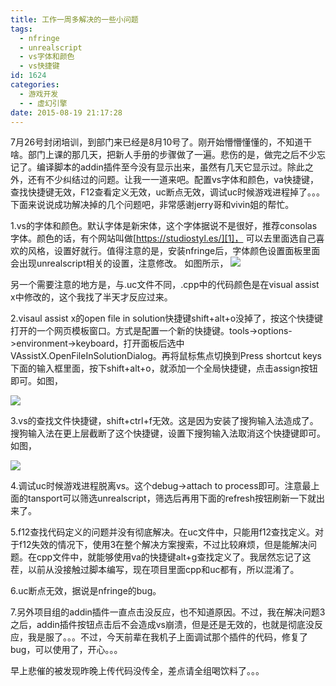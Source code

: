 ```yaml
---
title: 工作一周多解决的一些小问题
tags:
  - nfringe
  - unrealscript
  - vs字体和颜色
  - vs快捷键
id: 1624
categories:
  - 游戏开发
  - - 虚幻引擎
date: 2015-08-19 21:17:28
---
```


7月26号封闭培训，到部门来已经是8月10号了。刚开始懵懵懂懂的，不知道干啥。部门上课的那几天，把新人手册的步骤做了一遍。悲伤的是，做完之后不少忘记了。编译脚本的addin插件至今没有显示出来，虽然有几天它显示过。除此之外，还有不少纠结过的问题。让我一一道来吧。配置vs字体和颜色，va快捷键，查找快捷键无效，F12查看定义无效，uc断点无效，调试uc时候游戏进程掉了。。。下面来说说成功解决掉的几个问题吧，非常感谢jerry哥和vivin姐的帮忙。

1.vs的字体和颜色。默认字体是新宋体，这个字体据说不是很好，推荐consolas字体。颜色的话，有个网站叫做[https://studiostyl.es/][1]，
可以去里面选自己喜欢的风格，设置好就行。值得注意的是，安装nfringe后，字体颜色设置面板里面会出现unrealscript相关的设置，注意修改。
如图所示，
![](https://c2.staticflickr.com/8/7317/26842778024_ed21d0f0b6_o.png)

另一个需要注意的地方是，与.uc文件不同，.cpp中的代码颜色是在visual assist x中修改的，这个我找了半天才反应过来。

2.visaul assist x的open file in solution快捷键shift+alt+o没掉了，按这个快捷键打开的一个网页模板窗口。方式是配置一个新的快捷键。tools->options->environment->keyboard，打开面板后选中VAssistX.OpenFileInSolutionDialog。再将鼠标焦点切换到Press shortcut keys下面的输入框里面，按下shift+alt+o，就添加一个全局快捷键，点击assign按钮即可。如图，

![](https://c2.staticflickr.com/8/7241/27452123005_d26555f3d8_o.png)

3.vs的查找文件快捷键，shift+ctrl+f无效。这是因为安装了搜狗输入法造成了。搜狗输入法在更上层截断了这个快捷键，设置下搜狗输入法取消这个快捷键即可。如图，

![](https://c2.staticflickr.com/8/7032/27175666250_9f465482a9_o.png)

4.调试uc时候游戏进程脱离vs。这个debug->attach to process即可。注意最上面的tansport可以筛选unrealscript，筛选后再用下面的refresh按钮刷新一下就出来了。

5.f12查找代码定义的问题并没有彻底解决。在uc文件中，只能用f12查找定义。对于f12失效的情况下，使用3在整个解决方案搜索，不过比较麻烦，但是能解决问题。在cpp文件中，就能够使用va的快捷键alt+g查找定义了。我居然忘记了这茬，以前从没接触过脚本编写，现在项目里面cpp和uc都有，所以混淆了。

6.uc断点无效，据说是nfringe的bug。

7.另外项目组的addin插件一直点击没反应，也不知道原因。不过，我在解决问题3之后，addin插件按钮点击后不会造成vs崩溃，但是还是无效的，也就是彻底没反应，我是服了。。。不过，今天前辈在我机子上面调试那个插件的代码，修复了bug，可以使用了，开心。。。

早上悲催的被发现昨晚上传代码没传全，差点请全组喝饮料了。。。


  [1]: https://studiostyl.es/